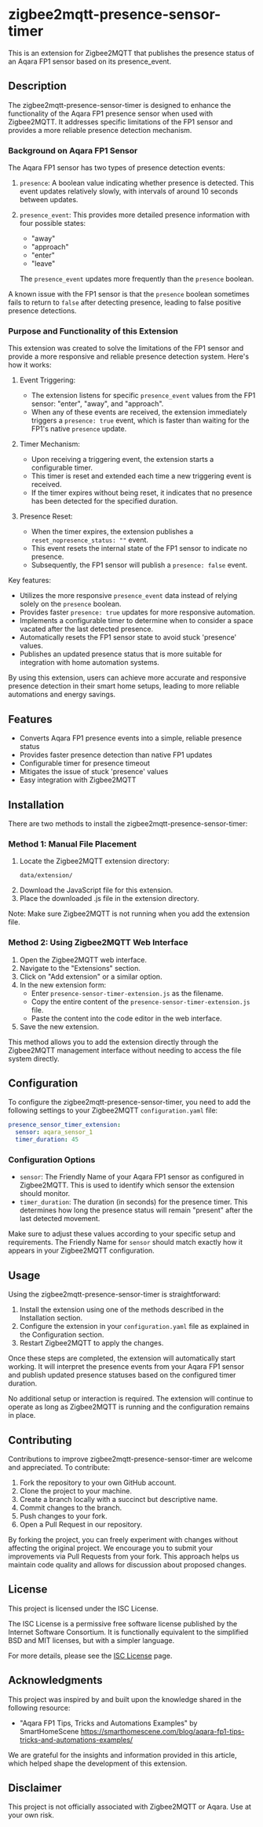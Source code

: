 # zigbee2mqtt-presence-sensor-timer

This is an extension for Zigbee2MQTT that publishes the presence status of an Aqara FP1 sensor based on its presence_event.

## Description

The zigbee2mqtt-presence-sensor-timer is designed to enhance the functionality of the Aqara FP1 presence sensor when used with Zigbee2MQTT. It addresses specific limitations of the FP1 sensor and provides a more reliable presence detection mechanism.

### Background on Aqara FP1 Sensor

The Aqara FP1 sensor has two types of presence detection events:

1. `presence`: A boolean value indicating whether presence is detected. This event updates relatively slowly, with intervals of around 10 seconds between updates.

2. `presence_event`: This provides more detailed presence information with four possible states:

   - "away"
   - "approach"
   - "enter"
   - "leave"

   The `presence_event` updates more frequently than the `presence` boolean.

A known issue with the FP1 sensor is that the `presence` boolean sometimes fails to return to `false` after detecting presence, leading to false positive presence detections.

### Purpose and Functionality of this Extension

This extension was created to solve the limitations of the FP1 sensor and provide a more responsive and reliable presence detection system. Here's how it works:

1. Event Triggering:

   - The extension listens for specific `presence_event` values from the FP1 sensor: "enter", "away", and "approach".
   - When any of these events are received, the extension immediately triggers a `presence: true` event, which is faster than waiting for the FP1's native `presence` update.

2. Timer Mechanism:

   - Upon receiving a triggering event, the extension starts a configurable timer.
   - This timer is reset and extended each time a new triggering event is received.
   - If the timer expires without being reset, it indicates that no presence has been detected for the specified duration.

3. Presence Reset:
   - When the timer expires, the extension publishes a `reset_nopresence_status: ""` event.
   - This event resets the internal state of the FP1 sensor to indicate no presence.
   - Subsequently, the FP1 sensor will publish a `presence: false` event.

Key features:

- Utilizes the more responsive `presence_event` data instead of relying solely on the `presence` boolean.
- Provides faster `presence: true` updates for more responsive automation.
- Implements a configurable timer to determine when to consider a space vacated after the last detected presence.
- Automatically resets the FP1 sensor state to avoid stuck 'presence' values.
- Publishes an updated presence status that is more suitable for integration with home automation systems.

By using this extension, users can achieve more accurate and responsive presence detection in their smart home setups, leading to more reliable automations and energy savings.

## Features

- Converts Aqara FP1 presence events into a simple, reliable presence status
- Provides faster presence detection than native FP1 updates
- Configurable timer for presence timeout
- Mitigates the issue of stuck 'presence' values
- Easy integration with Zigbee2MQTT

## Installation

There are two methods to install the zigbee2mqtt-presence-sensor-timer:

### Method 1: Manual File Placement

1. Locate the Zigbee2MQTT extension directory:
   ```
   data/extension/
   ```
2. Download the JavaScript file for this extension.
3. Place the downloaded .js file in the extension directory.

Note: Make sure Zigbee2MQTT is not running when you add the extension file.

### Method 2: Using Zigbee2MQTT Web Interface

1. Open the Zigbee2MQTT web interface.
2. Navigate to the "Extensions" section.
3. Click on "Add extension" or a similar option.
4. In the new extension form:
   - Enter `presence-sensor-timer-extension.js` as the filename.
   - Copy the entire content of the `presence-sensor-timer-extension.js` file.
   - Paste the content into the code editor in the web interface.
5. Save the new extension.

This method allows you to add the extension directly through the Zigbee2MQTT management interface without needing to access the file system directly.

## Configuration

To configure the zigbee2mqtt-presence-sensor-timer, you need to add the following settings to your Zigbee2MQTT `configuration.yaml` file:

```yaml
presence_sensor_timer_extension:
  sensor: aqara_sensor_1
  timer_duration: 45
```

### Configuration Options

- `sensor`: The Friendly Name of your Aqara FP1 sensor as configured in Zigbee2MQTT. This is used to identify which sensor the extension should monitor.
- `timer_duration`: The duration (in seconds) for the presence timer. This determines how long the presence status will remain "present" after the last detected movement.

Make sure to adjust these values according to your specific setup and requirements. The Friendly Name for `sensor` should match exactly how it appears in your Zigbee2MQTT configuration.

## Usage

Using the zigbee2mqtt-presence-sensor-timer is straightforward:

1. Install the extension using one of the methods described in the Installation section.
2. Configure the extension in your `configuration.yaml` file as explained in the Configuration section.
3. Restart Zigbee2MQTT to apply the changes.

Once these steps are completed, the extension will automatically start working. It will interpret the presence events from your Aqara FP1 sensor and publish updated presence statuses based on the configured timer duration.

No additional setup or interaction is required. The extension will continue to operate as long as Zigbee2MQTT is running and the configuration remains in place.

## Contributing

Contributions to improve zigbee2mqtt-presence-sensor-timer are welcome and appreciated. To contribute:

1. Fork the repository to your own GitHub account.
2. Clone the project to your machine.
3. Create a branch locally with a succinct but descriptive name.
4. Commit changes to the branch.
5. Push changes to your fork.
6. Open a Pull Request in our repository.

By forking the project, you can freely experiment with changes without affecting the original project. We encourage you to submit your improvements via Pull Requests from your fork. This approach helps us maintain code quality and allows for discussion about proposed changes.

## License

This project is licensed under the ISC License.

The ISC License is a permissive free software license published by the Internet Software Consortium. It is functionally equivalent to the simplified BSD and MIT licenses, but with a simpler language.

For more details, please see the [ISC License](https://opensource.org/licenses/ISC) page.

## Acknowledgments

This project was inspired by and built upon the knowledge shared in the following resource:

- "Aqara FP1 Tips, Tricks and Automations Examples" by SmartHomeScene
  https://smarthomescene.com/blog/aqara-fp1-tips-tricks-and-automations-examples/

We are grateful for the insights and information provided in this article, which helped shape the development of this extension.

## Disclaimer

This project is not officially associated with Zigbee2MQTT or Aqara. Use at your own risk.
